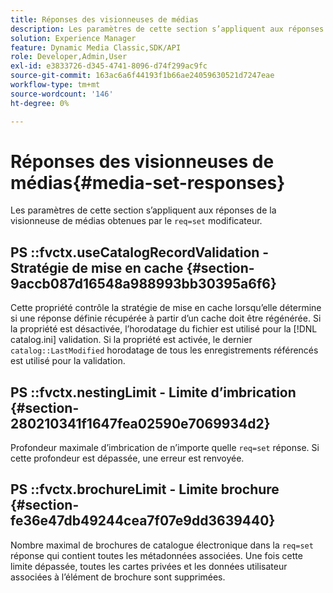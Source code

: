 ```yaml
---
title: Réponses des visionneuses de médias
description: Les paramètres de cette section s’appliquent aux réponses de la visionneuse de médias obtenues par le modificateur req=set.
solution: Experience Manager
feature: Dynamic Media Classic,SDK/API
role: Developer,Admin,User
exl-id: e3833726-d345-4741-8096-d74f299ac9fc
source-git-commit: 163ac6a6f44193f1b66ae24059630521d7247eae
workflow-type: tm+mt
source-wordcount: '146'
ht-degree: 0%

---
```


# Réponses des visionneuses de médias{#media-set-responses}

Les paramètres de cette section s’appliquent aux réponses de la visionneuse de médias obtenues par le `req=set` modificateur.

## PS ::fvctx.useCatalogRecordValidation - Stratégie de mise en cache {#section-9accb087d16548a988993bb30395a6f6}

Cette propriété contrôle la stratégie de mise en cache lorsqu’elle détermine si une réponse définie récupérée à partir d’un cache doit être régénérée. Si la propriété est désactivée, l’horodatage du fichier est utilisé pour la [!DNL catalog.ini] validation. Si la propriété est activée, le dernier `catalog::LastModified` horodatage de tous les enregistrements référencés est utilisé pour la validation.

## PS ::fvctx.nestingLimit - Limite d’imbrication {#section-280210341f1647fea02590e7069934d2}

Profondeur maximale d’imbrication de n’importe quelle `req=set` réponse. Si cette profondeur est dépassée, une erreur est renvoyée.

## PS ::fvctx.brochureLimit - Limite brochure {#section-fe36e47db49244cea7f07e9dd3639440}

Nombre maximal de brochures de catalogue électronique dans la `req=set` réponse qui contient toutes les métadonnées associées. Une fois cette limite dépassée, toutes les cartes privées et les données utilisateur associées à l’élément de brochure sont supprimées.

